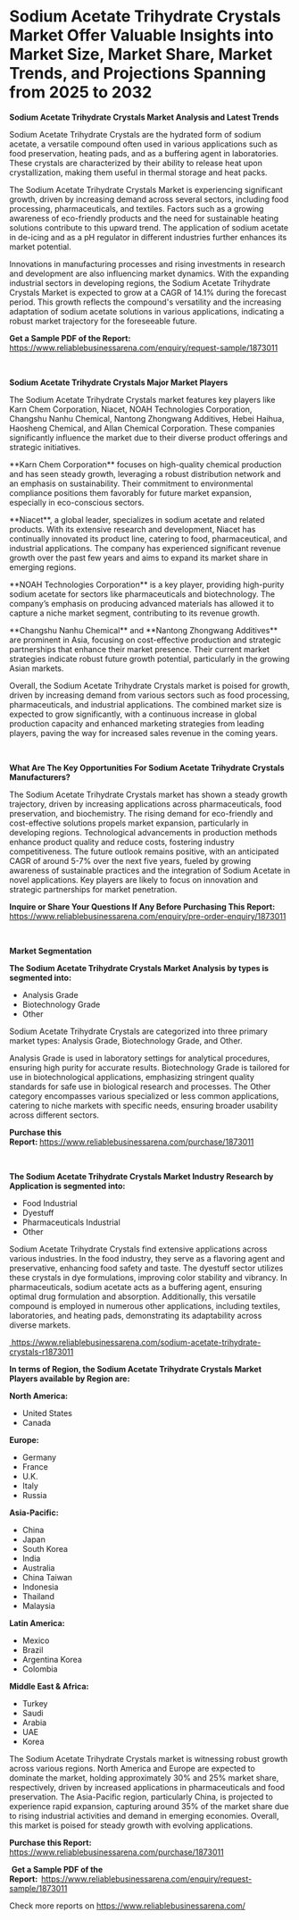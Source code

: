 <p><h1>Sodium Acetate Trihydrate Crystals Market Offer Valuable Insights into Market Size, Market Share, Market Trends, and Projections Spanning from 2025 to 2032</h1></p><p><strong>Sodium Acetate Trihydrate Crystals Market Analysis and Latest Trends</strong></p>
<p><p>Sodium Acetate Trihydrate Crystals are the hydrated form of sodium acetate, a versatile compound often used in various applications such as food preservation, heating pads, and as a buffering agent in laboratories. These crystals are characterized by their ability to release heat upon crystallization, making them useful in thermal storage and heat packs.</p><p>The Sodium Acetate Trihydrate Crystals Market is experiencing significant growth, driven by increasing demand across several sectors, including food processing, pharmaceuticals, and textiles. Factors such as a growing awareness of eco-friendly products and the need for sustainable heating solutions contribute to this upward trend. The application of sodium acetate in de-icing and as a pH regulator in different industries further enhances its market potential.</p><p>Innovations in manufacturing processes and rising investments in research and development are also influencing market dynamics. With the expanding industrial sectors in developing regions, the Sodium Acetate Trihydrate Crystals Market is expected to grow at a CAGR of 14.1% during the forecast period. This growth reflects the compound's versatility and the increasing adaptation of sodium acetate solutions in various applications, indicating a robust market trajectory for the foreseeable future.</p></p>
<p><strong>Get a Sample PDF of the Report:&nbsp;</strong> <a href="https://www.reliablebusinessarena.com/enquiry/request-sample/1873011?utm_campaign=2514&utm_medium=2&utm_source=Github&utm_content=ia&utm_term=31032025&utm_id=sodium-acetate-trihydrate-crystals">https://www.reliablebusinessarena.com/enquiry/request-sample/1873011</a></p>
<p>&nbsp;</p>
<p><strong>Sodium Acetate Trihydrate Crystals Major Market Players</strong></p>
<p><p>The Sodium Acetate Trihydrate Crystals market features key players like Karn Chem Corporation, Niacet, NOAH Technologies Corporation, Changshu Nanhu Chemical, Nantong Zhongwang Additives, Hebei Haihua, Haosheng Chemical, and Allan Chemical Corporation. These companies significantly influence the market due to their diverse product offerings and strategic initiatives.</p><p>**Karn Chem Corporation** focuses on high-quality chemical production and has seen steady growth, leveraging a robust distribution network and an emphasis on sustainability. Their commitment to environmental compliance positions them favorably for future market expansion, especially in eco-conscious sectors.</p><p>**Niacet**, a global leader, specializes in sodium acetate and related products. With its extensive research and development, Niacet has continually innovated its product line, catering to food, pharmaceutical, and industrial applications. The company has experienced significant revenue growth over the past few years and aims to expand its market share in emerging regions.</p><p>**NOAH Technologies Corporation** is a key player, providing high-purity sodium acetate for sectors like pharmaceuticals and biotechnology. The company’s emphasis on producing advanced materials has allowed it to capture a niche market segment, contributing to its revenue growth.</p><p>**Changshu Nanhu Chemical** and **Nantong Zhongwang Additives** are prominent in Asia, focusing on cost-effective production and strategic partnerships that enhance their market presence. Their current market strategies indicate robust future growth potential, particularly in the growing Asian markets.</p><p>Overall, the Sodium Acetate Trihydrate Crystals market is poised for growth, driven by increasing demand from various sectors such as food processing, pharmaceuticals, and industrial applications. The combined market size is expected to grow significantly, with a continuous increase in global production capacity and enhanced marketing strategies from leading players, paving the way for increased sales revenue in the coming years.</p></p>
<p>&nbsp;</p>
<p><strong>What Are The Key Opportunities For Sodium Acetate Trihydrate Crystals Manufacturers?</strong></p>
<p><p>The Sodium Acetate Trihydrate Crystals market has shown a steady growth trajectory, driven by increasing applications across pharmaceuticals, food preservation, and biochemistry. The rising demand for eco-friendly and cost-effective solutions propels market expansion, particularly in developing regions. Technological advancements in production methods enhance product quality and reduce costs, fostering industry competitiveness. The future outlook remains positive, with an anticipated CAGR of around 5-7% over the next five years, fueled by growing awareness of sustainable practices and the integration of Sodium Acetate in novel applications. Key players are likely to focus on innovation and strategic partnerships for market penetration.</p></p>
<p><strong>Inquire or Share Your Questions If Any Before Purchasing This Report:</strong> <a href="https://www.reliablebusinessarena.com/enquiry/pre-order-enquiry/1873011?utm_campaign=2514&utm_medium=2&utm_source=Github&utm_content=ia&utm_term=31032025&utm_id=sodium-acetate-trihydrate-crystals">https://www.reliablebusinessarena.com/enquiry/pre-order-enquiry/1873011</a></p>
<p>&nbsp;</p>
<p><strong>Market Segmentation</strong></p>
<p><strong>The Sodium Acetate Trihydrate Crystals Market Analysis by types is segmented into:</strong></p>
<p><ul><li>Analysis Grade</li><li>Biotechnology Grade</li><li>Other</li></ul></p>
<p><p>Sodium Acetate Trihydrate Crystals are categorized into three primary market types: Analysis Grade, Biotechnology Grade, and Other. </p><p>Analysis Grade is used in laboratory settings for analytical procedures, ensuring high purity for accurate results. Biotechnology Grade is tailored for use in biotechnological applications, emphasizing stringent quality standards for safe use in biological research and processes. The Other category encompasses various specialized or less common applications, catering to niche markets with specific needs, ensuring broader usability across different sectors.</p></p>
<p><strong>Purchase this Report:&nbsp;</strong><a href="https://www.reliablebusinessarena.com/purchase/1873011?utm_campaign=2514&utm_medium=2&utm_source=Github&utm_content=ia&utm_term=31032025&utm_id=sodium-acetate-trihydrate-crystals">https://www.reliablebusinessarena.com/purchase/1873011</a></p>
<p>&nbsp;</p>
<p><strong>The Sodium Acetate Trihydrate Crystals Market Industry Research by Application is segmented into:</strong></p>
<p><ul><li>Food Industrial</li><li>Dyestuff</li><li>Pharmaceuticals Industrial</li><li>Other</li></ul></p>
<p><p>Sodium Acetate Trihydrate Crystals find extensive applications across various industries. In the food industry, they serve as a flavoring agent and preservative, enhancing food safety and taste. The dyestuff sector utilizes these crystals in dye formulations, improving color stability and vibrancy. In pharmaceuticals, sodium acetate acts as a buffering agent, ensuring optimal drug formulation and absorption. Additionally, this versatile compound is employed in numerous other applications, including textiles, laboratories, and heating pads, demonstrating its adaptability across diverse markets.</p></p>
<p><a href="https://www.reliablebusinessarena.com/sodium-acetate-trihydrate-crystals-r1873011?utm_campaign=2514&utm_medium=2&utm_source=Github&utm_content=ia&utm_term=31032025&utm_id=sodium-acetate-trihydrate-crystals">&nbsp;https://www.reliablebusinessarena.com/sodium-acetate-trihydrate-crystals-r1873011</a></p>
<p><strong>In terms of Region, the Sodium Acetate Trihydrate Crystals Market Players available by Region are:</strong></p>
<p>
    <p> <strong> North America: </strong>
        <ul>
            <li>United States</li>
            <li>Canada</li>
        </ul>
        </p> 
    <p> <strong> Europe: </strong>
        <ul>
            <li>Germany</li>
            <li>France</li>
            <li>U.K.</li>
            <li>Italy</li>
            <li>Russia</li>
        </ul>
        </p> 
    <p> <strong> Asia-Pacific: </strong>
        <ul>
            <li>China</li>
            <li>Japan</li>
            <li>South Korea</li>
            <li>India</li>
            <li>Australia</li>
            <li>China Taiwan</li>
            <li>Indonesia</li>
            <li>Thailand</li>
            <li>Malaysia</li>
        </ul>
        </p> 
    <p> <strong> Latin America: </strong>
        <ul>
            <li>Mexico</li>
            <li>Brazil</li>
            <li>Argentina Korea</li>
            <li>Colombia</li>
        </ul>
        </p> 
    <p> <strong> Middle East & Africa: </strong>
        <ul>
            <li>Turkey</li>
            <li>Saudi</li>
            <li>Arabia</li>
            <li>UAE</li>
            <li>Korea</li>
        </ul>
    </p>
    </p>
<p><p>The Sodium Acetate Trihydrate Crystals market is witnessing robust growth across various regions. North America and Europe are expected to dominate the market, holding approximately 30% and 25% market share, respectively, driven by increased applications in pharmaceuticals and food preservation. The Asia-Pacific region, particularly China, is projected to experience rapid expansion, capturing around 35% of the market share due to rising industrial activities and demand in emerging economies. Overall, this market is poised for steady growth with evolving applications.</p></p>
<p><strong>Purchase this Report: </strong><a href="https://www.reliablebusinessarena.com/purchase/1873011?utm_campaign=2514&utm_medium=2&utm_source=Github&utm_content=ia&utm_term=31032025&utm_id=sodium-acetate-trihydrate-crystals">https://www.reliablebusinessarena.com/purchase/1873011</a></p>
<p>&nbsp;<strong>Get a Sample PDF of the Report:&nbsp;&nbsp;</strong><a href="https://www.reliablebusinessarena.com/enquiry/request-sample/1873011?utm_campaign=2514&utm_medium=2&utm_source=Github&utm_content=ia&utm_term=31032025&utm_id=sodium-acetate-trihydrate-crystals">https://www.reliablebusinessarena.com/enquiry/request-sample/1873011</a></p>
<p><strong></strong></p>
<p>Check more reports on <a href="https://www.reliablebusinessarena.com/?utm_campaign=2514&utm_medium=2&utm_source=Github&utm_content=ia&utm_term=31032025&utm_id=sodium-acetate-trihydrate-crystals">https://www.reliablebusinessarena.com/</a></p>
